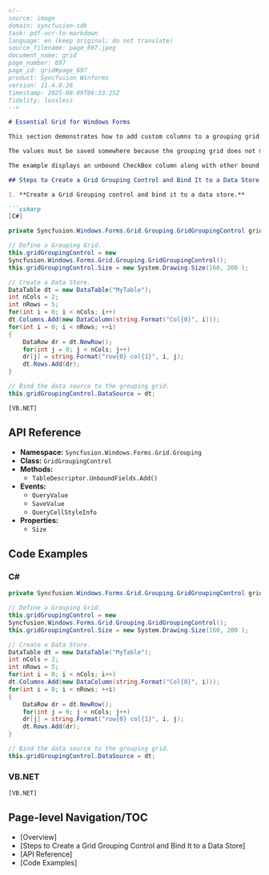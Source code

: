```markdown
<!--
source: image
domain: syncfusion-sdk
task: pdf-ocr-to-markdown
language: en (keep original; do not translate)
source_filename: page_697.jpeg
document_name: grid
page_number: 697
page_id: grid#page_697
product: Syncfusion Winforms
version: 11.4.0.26
timestamp: 2025-08-09T06:33:25Z
fidelity: lossless
-->

# Essential Grid for Windows Forms

This section demonstrates how to add custom columns to a grouping grid. The `TableDescriptor.UnboundFields.Add()` method will allow you to add unbound fields to the grouping grid. The unbound values can be provided in QueryValue event and any changes in the values can be stored back to the data store by handling SaveValue event. Additionally, you can handle QueryCellStyleInfo event to customize the unbound cells individually.

The values must be saved somewhere because the grouping grid does not maintain any data structure to store the cell values. Since the values are unbound, they cannot be stored into the bound data source too. In this example, a HashTable is used to save the values of the unbound column.

The example displays an unbound CheckBox column along with other bound columns using a grouping grid.

## Steps to Create a Grid Grouping Control and Bind It to a Data Store

1. **Create a Grid Grouping control and bind it to a data store.**

```csharp
[C#]

private Syncfusion.Windows.Forms.Grid.Grouping.GridGroupingControl gridGroupingControl;

// Define a Grouping Grid.
this.gridGroupingControl = new
Syncfusion.Windows.Forms.Grid.Grouping.GridGroupingControl();
this.gridGroupingControl.Size = new System.Drawing.Size(160, 200 );

// Create a Data Store.
DataTable dt = new DataTable("MyTable");
int nCols = 2;
int nRows = 5;
for(int i = 0; i < nCols; i++)
dt.Columns.Add(new DataColumn(string.Format("Col{0}", i)));
for(int i = 0; i < nRows; ++i)
{
    DataRow dr = dt.NewRow();
    for(int j = 0; j < nCols; j++)
    dr[j] = string.Format("row{0} col{1}", i, j);
    dt.Rows.Add(dr);
}

// Bind the data source to the grouping grid.
this.gridGroupingControl.DataSource = dt;
```

```vbnet
[VB.NET]
```

## API Reference

- **Namespace:** `Syncfusion.Windows.Forms.Grid.Grouping`
- **Class:** `GridGroupingControl`
- **Methods:**
  - `TableDescriptor.UnboundFields.Add()`
- **Events:**
  - `QueryValue`
  - `SaveValue`
  - `QueryCellStyleInfo`
- **Properties:**
  - `Size`

## Code Examples

### C#
```csharp
private Syncfusion.Windows.Forms.Grid.Grouping.GridGroupingControl gridGroupingControl;

// Define a Grouping Grid.
this.gridGroupingControl = new
Syncfusion.Windows.Forms.Grid.Grouping.GridGroupingControl();
this.gridGroupingControl.Size = new System.Drawing.Size(160, 200 );

// Create a Data Store.
DataTable dt = new DataTable("MyTable");
int nCols = 2;
int nRows = 5;
for(int i = 0; i < nCols; i++)
dt.Columns.Add(new DataColumn(string.Format("Col{0}", i)));
for(int i = 0; i < nRows; ++i)
{
    DataRow dr = dt.NewRow();
    for(int j = 0; j < nCols; j++)
    dr[j] = string.Format("row{0} col{1}", i, j);
    dt.Rows.Add(dr);
}

// Bind the data source to the grouping grid.
this.gridGroupingControl.DataSource = dt;
```

### VB.NET
```vbnet
[VB.NET]
```

## Page-level Navigation/TOC

- [Overview]
- [Steps to Create a Grid Grouping Control and Bind It to a Data Store]
- [API Reference]
- [Code Examples]

<!-- tags: [product, module, control, api, version?] keywords: [Essential Grid, GridGroupingControl, Syncfusion, unbound fields, grouping grid, data binding, QueryValue, SaveValue, QueryCellStyleInfo] -->
```
